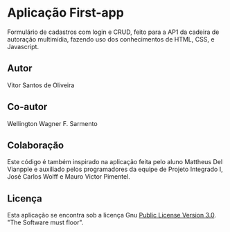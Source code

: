# Aplicação First-app

Formulário de cadastros com login e CRUD, feito para a AP1 da cadeira de autoração multimídia, fazendo uso dos conhecimentos de HTML, CSS, e Javascript.

## Autor

Vitor Santos de Oliveira

## Co-autor

Wellington Wagner F. Sarmento

## Colaboração
Este código é também inspirado na aplicação feita pelo aluno Mattheus Del Vianpple e auxiliado pelos programadores da equipe de Projeto Integrado I, José Carlos Wolff e Mauro Victor Pimentel.

## Licença

Esta aplicação se encontra sob a licença Gnu [Public License Version 3.0](https://github.com/wwagner33/first-app2/blob/main/LICENSE). "The Software must floor".
